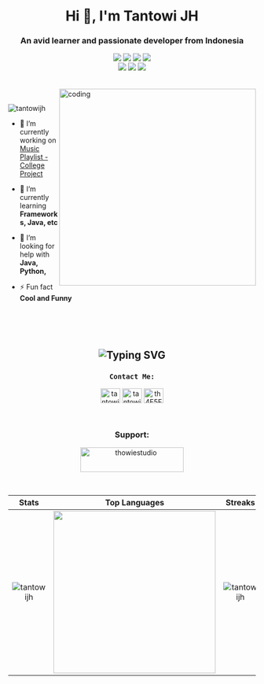 <h1 align="center">Hi 👋, I'm Tantowi JH</h1>
<h3 align="center">An avid learner and passionate developer from Indonesia</h3>
<div align="center">
  <img src="https://img.shields.io/static/v1?label=Adobe&message=Illustrator&color=orange&logo=Adobe Illustrator">
  <img src="https://img.shields.io/static/v1?label=Adobe&message=Photoshop&color=blue&logo=Adobe Photoshop">
  <img src="https://img.shields.io/static/v1?label=vs&message=Visual Studio Code&color=blue&logo=Visual Studio Code">
  <img src="https://img.shields.io/static/v1?label=HTML&message=HTML5&color=orange&logo=html5">
  <br>
  <img src="https://img.shields.io/static/v1?label=py&message=Python&color=red&logo=Python">
  <img src="https://img.shields.io/static/v1?label=Android&message=Studio&color=green&logo=Android Studio">
  <img src="https://img.shields.io/static/v1?label=WP&message=WordPress&color=red&logo=WordPress">
</div>

<br>
<br>

<img align="right" alt="coding" width="400" src="https://cdn.dribbble.com/users/330915/screenshots/3587000/10_coding_dribbble.gif">

<br>

<p align="left"> <img src="https://komarev.com/ghpvc/?username=tantowijh&label=Profile%20views&color=0e75b6&style=flat" alt="tantowijh" /> </p>

- 🔭 I’m currently working on [Music Playlist - College Project](https://github.com/tantowijh/Music-Playlist)

- 🌱 I’m currently learning **Frameworks, Java, etc**

- 🤝 I’m looking for help with **Java, Python,**

- ⚡ Fun fact **Cool and Funny**

<br>
<br>
<br>

## <div align="middle"> ![Typing SVG](https://readme-typing-svg.demolab.com?font=Fira+Code&size=25&duration=2300&pause=1000&color=FFEB65&center=true&vCenter=true&width=800&height=30&lines=Energetic+Developer+Learner!;Crafting+future-forward+solutions+with+passion!) </div>

<div align="middle">
 
  ### ``Contact Me:``
 
  <p align="middle">
  <a href="https://fb.com/tantowi.jauhari.526" target="blank"><img align="center" src="https://raw.githubusercontent.com/rahuldkjain/github-profile-readme-generator/master/src/images/icons/Social/facebook.svg" alt="tantowi.jauhari.526" height="30" width="40" /></a>
  <a href="https://instagram.com/tantowi.jh" target="blank"><img align="center" src="https://raw.githubusercontent.com/rahuldkjain/github-profile-readme-generator/master/src/images/icons/Social/instagram.svg" alt="tantowi.jh" height="30" width="40" /></a>
  <a href="https://discord.gg/th4E5FMr24" target="blank"><img align="center" src="https://raw.githubusercontent.com/rahuldkjain/github-profile-readme-generator/master/src/images/icons/Social/discord.svg" alt="th4E5FMr24" height="30" width="40" /></a>
  </p>
  
</div>

<br>

<h3 align="center">Support:</h3>
<p align="center"><a href="https://ko-fi.com/thowiestudio"> <img align="center" src="https://cdn.ko-fi.com/cdn/kofi3.png?v=3" height="50" width="210" alt="thowiestudio" /></a></p>

<br>

<div align="center">

   **Stats**                 | **Top Languages**         | **Streaks**
  :-------------------------:|:-------------------------:|:-------------------------:
 <img src="https://readme-stats-tantowijh.vercel.app/api?username=tantowijh&show_icons=true&locale=en" alt="tantowijh" /> | <img src="https://readme-stats-tantowijh.vercel.app/api/top-langs/?username=tantowijh&show_icons=true&locale=en" width="330px"/> | <img src="https://github-readme-streak-stats.herokuapp.com/?user=tantowijh&" alt="tantowijh" />
</div>
